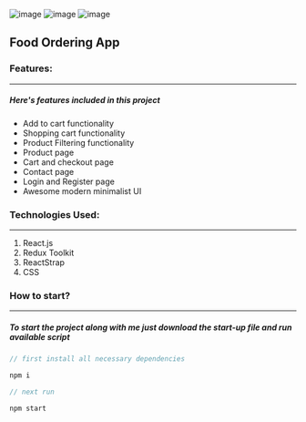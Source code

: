 ![image](https://user-images.githubusercontent.com/61596919/225895533-8d5a233a-942f-422b-af47-8a861fc35e6a.png)
![image](https://user-images.githubusercontent.com/61596919/225941139-90450eb7-c05f-49cd-96dc-fbe051117070.png)
![image](https://user-images.githubusercontent.com/61596919/227924992-a51b4d15-0703-4170-ab84-c74a9a6ba980.png)


## Food Ordering App

### Features:

---

##### Here's features included in this project

- Add to cart functionality
- Shopping cart functionality
- Product Filtering functionality
- Product page
- Cart and checkout page
- Contact page
- Login and Register page
- Awesome modern minimalist UI

### Technologies Used:

---

1. React.js
2. Redux Toolkit
3. ReactStrap
4. CSS

### How to start?

---

##### To start the project along with me just download the start-up file and run available script

```javascript
// first install all necessary dependencies

npm i

// next run

npm start

```

